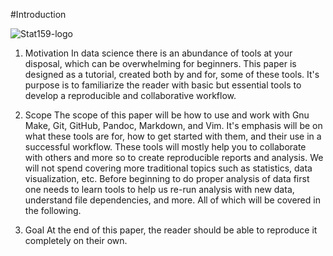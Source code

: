 #Introduction

![Stat159-logo](~/Documents/stat159/stat159-fall2016-project1/images/stat159-logo.png) 

1. Motivation 
In data science there is an abundance of tools at your disposal, which can be overwhelming for beginners. This paper is designed as a tutorial, created both by and for, some of these tools. It's purpose is to familiarize the reader with basic but essential tools to develop a reproducible and collaborative workflow.

2. Scope 
The scope of this paper will be how to use and work with Gnu Make, Git, GitHub, Pandoc, Markdown, and Vim. It's emphasis will be on what these tools are for, how to get started with them, and their use in a successful workflow. These tools will mostly help you to collaborate with others and more so to create reproducible reports and analysis. We will not spend covering more traditional topics such as statistics, data visualization, etc. Before beginning to do proper analysis of data first one needs to learn tools to help us re-run analysis with new data, understand file dependencies, and more. All of which will be covered in the following. 

3. Goal 
At the end of this paper, the reader should be able to reproduce it completely on their own.  

